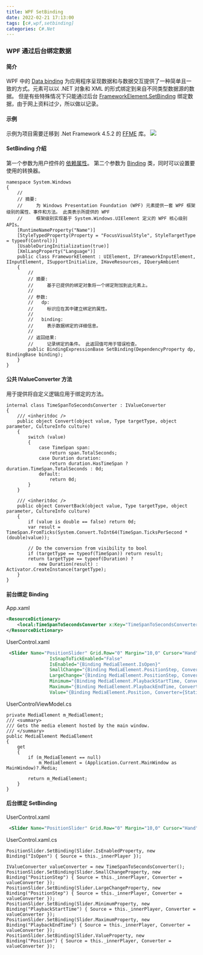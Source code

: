 ```yaml
---
title: WPF SetBinding
date: 2022-02-21 17:13:00
tags: [c#,wpf,setbinding]
categories: C#.Net
---
```

### WPF 通过后台绑定数据
<!-- more -->
#### 简介
WPF 中的 [Data binding](https://docs.microsoft.com/en-us/dotnet/desktop/wpf/data/?view=netdesktop-6.0) 为应用程序呈现数据和与数据交互提供了一种简单且一致的方式。元素可以以 .NET 对象和 XML 的形式绑定到来自不同类型数据源的数据。
但是有些特殊情况下只能通过后台 [FrameworkElement.SetBinding](https://docs.microsoft.com/en-us/dotnet/api/system.windows.frameworkelement.setbinding?view=windowsdesktop-6.0) 绑定数据，由于网上资料过少，所以做以记录。

#### 示例
示例为项目需要迁移到 .Net Framework 4.5.2 的 [FFME](https://github.com/unosquare/ffmediaelement) 库。
<img src="https://sadness96.github.io/images/blog/csharp-SetBinding/HttpVideo.jpg"/>

#### SetBinding 介绍
第一个参数为用户控件的 [依赖属性](https://docs.microsoft.com/zh-cn/dotnet/desktop/wpf/properties/dependency-properties-overview?view=netdesktop-6.0)。
第二个参数为 [Binding](https://docs.microsoft.com/zh-cn/dotnet/api/system.windows.data.binding?view=netframework-4.5.2) 类，同时可以设置要使用的转换器。

``` CSharp
namespace System.Windows
{
    //
    // 摘要:
    //     为 Windows Presentation Foundation (WPF) 元素提供一套 WPF 框架级别的属性、事件和方法。 此类表示所提供的 WPF
    //     框架级别实现基于 System.Windows.UIElement 定义的 WPF 核心级别 APIs。
    [RuntimeNameProperty("Name")]
    [StyleTypedProperty(Property = "FocusVisualStyle", StyleTargetType = typeof(Control))]
    [UsableDuringInitialization(true)]
    [XmlLangProperty("Language")]
    public class FrameworkElement : UIElement, IFrameworkInputElement, IInputElement, ISupportInitialize, IHaveResources, IQueryAmbient
    {
        //
        // 摘要:
        //     基于已提供的绑定对象将一个绑定附加到此元素上。
        //
        // 参数:
        //   dp:
        //     标识应在其中建立绑定的属性。
        //
        //   binding:
        //     表示数据绑定的详细信息。
        //
        // 返回结果:
        //     记录绑定的条件。 此返回值可用于错误检查。
        public BindingExpressionBase SetBinding(DependencyProperty dp, BindingBase binding);
    }
}
```

#### 公共 IValueConverter 方法
用于提供将自定义逻辑应用于绑定的方法。
``` CSharp
internal class TimeSpanToSecondsConverter : IValueConverter
{
    /// <inheritdoc />
    public object Convert(object value, Type targetType, object parameter, CultureInfo culture)
    {
        switch (value)
        {
            case TimeSpan span:
                return span.TotalSeconds;
            case Duration duration:
                return duration.HasTimeSpan ? duration.TimeSpan.TotalSeconds : 0d;
            default:
                return 0d;
        }
    }

    /// <inheritdoc />
    public object ConvertBack(object value, Type targetType, object parameter, CultureInfo culture)
    {
        if (value is double == false) return 0d;
        var result = TimeSpan.FromTicks(System.Convert.ToInt64(TimeSpan.TicksPerSecond * (double)value));

        // Do the conversion from visibility to bool
        if (targetType == typeof(TimeSpan)) return result;
        return targetType == typeof(Duration) ?
            new Duration(result) : Activator.CreateInstance(targetType);
    }
}
```

#### 前台绑定 Binding
App.xaml
``` xml
<ResourceDictionary>
    <local:TimeSpanToSecondsConverter x:Key="TimeSpanToSecondsConverter" />
</ResourceDictionary>
```

UserControl.xaml
``` xml
 <Slider Name="PositionSlider" Grid.Row="0" Margin="10,0" Cursor="Hand"
                IsSnapToTickEnabled="False"
                IsEnabled="{Binding MediaElement.IsOpen}"
                SmallChange="{Binding MediaElement.PositionStep, Converter={StaticResource TimeSpanToSecondsConverter}}"
                LargeChange="{Binding MediaElement.PositionStep, Converter={StaticResource TimeSpanToSecondsConverter}}"
                Minimum="{Binding MediaElement.PlaybackStartTime, Converter={StaticResource TimeSpanToSecondsConverter}}"
                Maximum="{Binding MediaElement.PlaybackEndTime, Converter={StaticResource TimeSpanToSecondsConverter}}" 
                Value="{Binding MediaElement.Position, Converter={StaticResource TimeSpanToSecondsConverter}}" />
```

UserControlViewModel.cs
``` CSharp
private MediaElement m_MediaElement;
/// <summary>
/// Gets the media element hosted by the main window.
/// </summary>
public MediaElement MediaElement
{
    get
    {
        if (m_MediaElement == null)
            m_MediaElement = (Application.Current.MainWindow as MainWindow)?.Media;

        return m_MediaElement;
    }
}
```

#### 后台绑定 SetBinding
UserControl.xaml
``` xml
 <Slider Name="PositionSlider" Grid.Row="0" Margin="10,0" Cursor="Hand" IsSnapToTickEnabled="False"/>
```

UserControl.xaml.cs
``` CSharp
PositionSlider.SetBinding(Slider.IsEnabledProperty, new Binding("IsOpen") { Source = this._innerPlayer });

IValueConverter valueConverter = new TimeSpanToSecondsConverter();
PositionSlider.SetBinding(Slider.SmallChangeProperty, new Binding("PositionStep") { Source = this._innerPlayer, Converter = valueConverter });
PositionSlider.SetBinding(Slider.LargeChangeProperty, new Binding("PositionStep") { Source = this._innerPlayer, Converter = valueConverter });
PositionSlider.SetBinding(Slider.MinimumProperty, new Binding("PlaybackStartTime") { Source = this._innerPlayer, Converter = valueConverter });
PositionSlider.SetBinding(Slider.MaximumProperty, new Binding("PlaybackEndTime") { Source = this._innerPlayer, Converter = valueConverter });
PositionSlider.SetBinding(Slider.ValueProperty, new Binding("Position") { Source = this._innerPlayer, Converter = valueConverter });
```